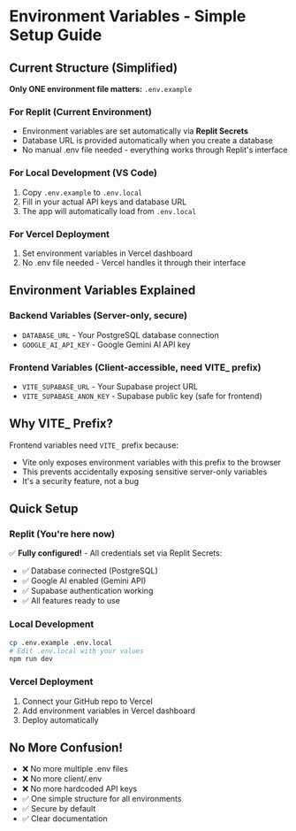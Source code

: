 # Environment Variables - Simple Setup Guide

## Current Structure (Simplified)

**Only ONE environment file matters:** `.env.example`

### For Replit (Current Environment)
- Environment variables are set automatically via **Replit Secrets**
- Database URL is provided automatically when you create a database
- No manual .env file needed - everything works through Replit's interface

### For Local Development (VS Code)
1. Copy `.env.example` to `.env.local`
2. Fill in your actual API keys and database URL
3. The app will automatically load from `.env.local`

### For Vercel Deployment
1. Set environment variables in Vercel dashboard
2. No .env file needed - Vercel handles it through their interface

## Environment Variables Explained

### Backend Variables (Server-only, secure)
- `DATABASE_URL` - Your PostgreSQL database connection
- `GOOGLE_AI_API_KEY` - Google Gemini AI API key

### Frontend Variables (Client-accessible, need VITE_ prefix)
- `VITE_SUPABASE_URL` - Your Supabase project URL
- `VITE_SUPABASE_ANON_KEY` - Supabase public key (safe for frontend)

## Why VITE_ Prefix?

Frontend variables need `VITE_` prefix because:
- Vite only exposes environment variables with this prefix to the browser
- This prevents accidentally exposing sensitive server-only variables
- It's a security feature, not a bug

## Quick Setup

### Replit (You're here now)
✅ **Fully configured!** - All credentials set via Replit Secrets:
- ✅ Database connected (PostgreSQL)
- ✅ Google AI enabled (Gemini API)  
- ✅ Supabase authentication working
- ✅ All features ready to use

### Local Development
```bash
cp .env.example .env.local
# Edit .env.local with your values
npm run dev
```

### Vercel Deployment
1. Connect your GitHub repo to Vercel
2. Add environment variables in Vercel dashboard
3. Deploy automatically

## No More Confusion!

- ❌ No more multiple .env files
- ❌ No more client/.env
- ❌ No more hardcoded API keys
- ✅ One simple structure for all environments
- ✅ Secure by default
- ✅ Clear documentation